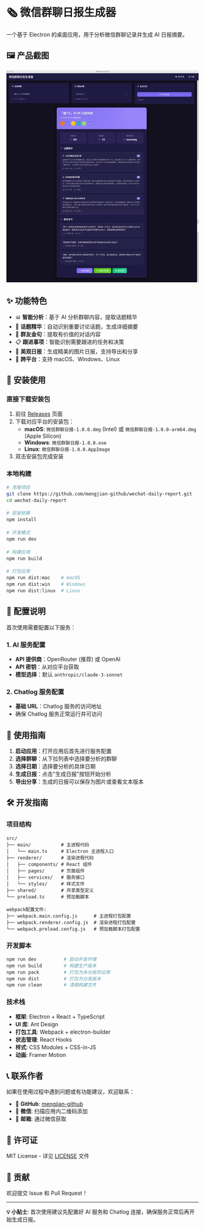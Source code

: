 # 🗞️ 微信群聊日报生成器

一个基于 Electron 的桌面应用，用于分析微信群聊记录并生成 AI 日报摘要。

## 🖼️ 产品截图

![产品截图](public/images/product.png)

## ✨ 功能特色

- 📊 **智能分析**：基于 AI 分析群聊内容，提取话题精华
- 🎯 **话题精华**：自动识别重要讨论话题，生成详细摘要
- 💬 **群友金句**：提取有价值的对话内容
- 📋 **跟进事项**：智能识别需要跟进的任务和决策
- 🎨 **美观日报**：生成精美的图片日报，支持导出和分享
- 📱 **跨平台**：支持 macOS、Windows、Linux

## 🚀 安装使用

### 直接下载安装包

1. 前往 [Releases](https://github.com/mengjian-github/wechat-daily-report/releases) 页面
2. 下载对应平台的安装包：
   - **macOS**: `微信群聊日报-1.0.0.dmg` (Intel) 或 `微信群聊日报-1.0.0-arm64.dmg` (Apple Silicon)
   - **Windows**: `微信群聊日报-1.0.0.exe`
   - **Linux**: `微信群聊日报-1.0.0.AppImage`
3. 双击安装包完成安装

### 本地构建

```bash
# 克隆项目
git clone https://github.com/mengjian-github/wechat-daily-report.git
cd wechat-daily-report

# 安装依赖
npm install

# 开发模式
npm run dev

# 构建应用
npm run build

# 打包应用
npm run dist:mac    # macOS
npm run dist:win    # Windows
npm run dist:linux  # Linux
```

## 🔧 配置说明

首次使用需要配置以下服务：

### 1. AI 服务配置
- **API 提供商**：OpenRouter (推荐) 或 OpenAI
- **API 密钥**：从对应平台获取
- **模型选择**：默认 `anthropic/claude-3-sonnet`

### 2. Chatlog 服务配置
- **基础 URL**：Chatlog 服务的访问地址
- 确保 Chatlog 服务正常运行并可访问

## 📖 使用指南

1. **启动应用**：打开应用后首先进行服务配置
2. **选择群聊**：从下拉列表中选择要分析的群聊
3. **选择日期**：选择要分析的具体日期
4. **生成日报**：点击"生成日报"按钮开始分析
5. **导出分享**：生成的日报可以保存为图片或查看文本版本

## 🛠️ 开发指南

### 项目结构

```
src/
├── main/           # 主进程代码
│   └── main.ts     # Electron 主进程入口
├── renderer/       # 渲染进程代码
│   ├── components/ # React 组件
│   ├── pages/      # 页面组件
│   ├── services/   # 服务接口
│   └── styles/     # 样式文件
├── shared/         # 共享类型定义
└── preload.ts      # 预加载脚本

webpack配置文件:
├── webpack.main.config.js      # 主进程打包配置
├── webpack.renderer.config.js  # 渲染进程打包配置
└── webpack.preload.config.js   # 预加载脚本打包配置
```

### 开发脚本

```bash
npm run dev          # 启动开发环境
npm run build        # 构建生产版本
npm run pack         # 打包为未分发的应用
npm run dist         # 打包为分发版本
npm run clean        # 清理构建文件
```

### 技术栈

- **框架**: Electron + React + TypeScript
- **UI 库**: Ant Design
- **打包工具**: Webpack + electron-builder
- **状态管理**: React Hooks
- **样式**: CSS Modules + CSS-in-JS
- **动画**: Framer Motion

## 📞 联系作者

如果在使用过程中遇到问题或有功能建议，欢迎联系：

- 🔗 **GitHub**: [mengjian-github](https://github.com/mengjian-github)
- 💬 **微信**: 扫描应用内二维码添加
- 📧 **邮箱**: 通过微信获取

## 📄 许可证

MIT License - 详见 [LICENSE](LICENSE) 文件

## 🤝 贡献

欢迎提交 Issue 和 Pull Request！

---

**💡 小贴士**: 首次使用建议先配置好 AI 服务和 Chatlog 连接，确保服务正常后再开始生成日报。
